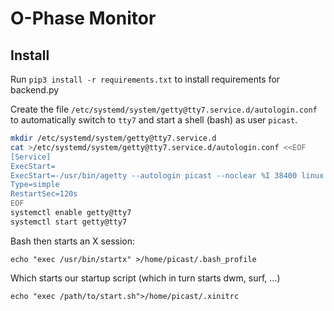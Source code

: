 # O-Phase Monitor
## Install
Run `pip3 install -r requirements.txt` to install requirements for backend.py

Create the file `/etc/systemd/system/getty@tty7.service.d/autologin.conf` to automatically switch to `tty7` and start a shell (bash) as user `picast`.
```sh
mkdir /etc/systemd/system/getty@tty7.service.d
cat >/etc/systemd/system/getty@tty7.service.d/autologin.conf <<EOF
[Service]
ExecStart=
ExecStart=-/usr/bin/agetty --autologin picast --noclear %I 38400 linux
Type=simple
RestartSec=120s
EOF
systemctl enable getty@tty7
systemctl start getty@tty7
```

Bash then starts an X session:
```
echo "exec /usr/bin/startx" >/home/picast/.bash_profile
```

Which starts our startup script (which in turn starts dwm, surf, ...)
```
echo "exec /path/to/start.sh">/home/picast/.xinitrc
```
